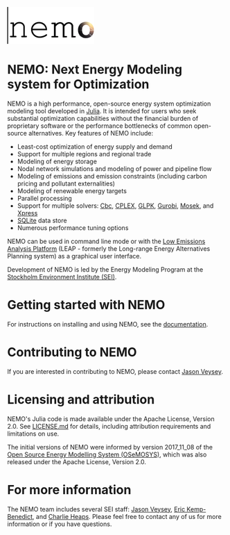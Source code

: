 ![|nemo logo](docs/src/assets/nemo_logo_small.png)

# NEMO: Next Energy Modeling system for Optimization

NEMO is a high performance, open-source energy system optimization modeling tool developed in [Julia](https://julialang.org/).  It is intended for users who seek substantial optimization capabilities without the financial burden of proprietary software or the performance bottlenecks of common open-source alternatives. Key features of NEMO include:

- Least-cost optimization of energy supply and demand
- Support for multiple regions and regional trade
- Modeling of energy storage
- Nodal network simulations and modeling of power and pipeline flow
- Modeling of emissions and emission constraints (including carbon pricing and pollutant externalities)
- Modeling of renewable energy targets
- Parallel processing
- Support for multiple solvers: [Cbc](https://projects.coin-or.org/Cbc), [CPLEX](https://www.ibm.com/analytics/cplex-optimizer), [GLPK](https://www.gnu.org/software/glpk/), [Gurobi](https://www.gurobi.com/), [Mosek](https://www.mosek.com/), and [Xpress](https://www.fico.com/en/products/fico-xpress-optimization)
- [SQLite](https://www.sqlite.org/) data store
- Numerous performance tuning options

NEMO can be used in command line mode or with the [Low Emissions Analysis Platform](https://leap.sei.org/) (LEAP - formerly the Long-range Energy Alternatives Planning system) as a graphical user interface.

Development of NEMO is led by the Energy Modeling Program at the [Stockholm Environment Institute (SEI)](https://www.sei.org/).

# Getting started with NEMO

For instructions on installing and using NEMO, see the [documentation](https://sei-international.github.io/NemoMod.jl/).

# Contributing to NEMO

If you are interested in contributing to NEMO, please contact [Jason Veysey](https://www.sei.org/people/jason-veysey/).

# Licensing and attribution

NEMO's Julia code is made available under the Apache License, Version 2.0. See [LICENSE.md](LICENSE.md) for details, including attribution requirements and limitations on use.

The initial versions of NEMO were informed by version 2017_11_08 of the [Open Source Energy Modelling System (OSeMOSYS)](https://github.com/OSeMOSYS/OSeMOSYS), which was also released under the Apache License, Version 2.0.

# For more information

The NEMO team includes several SEI staff: [Jason Veysey](https://www.sei.org/people/jason-veysey/), [Eric Kemp-Benedict](https://www.sei.org/people/eric-kemp-benedict/), and [Charlie Heaps](https://www.sei.org/people/charles-heaps/). Please feel free to contact any of us for more information or if you have questions.
